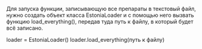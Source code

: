 Для запуска функции, записывающую все препараты в текстовый файл, нужно создать объект класса EstoniaLoader и с помощью него вызвать функцию load_everything(), передав туда путь к файлу, в который будет всё записано.

loader = EstoniaLoader()
loader.load_everything(путь к файлу)